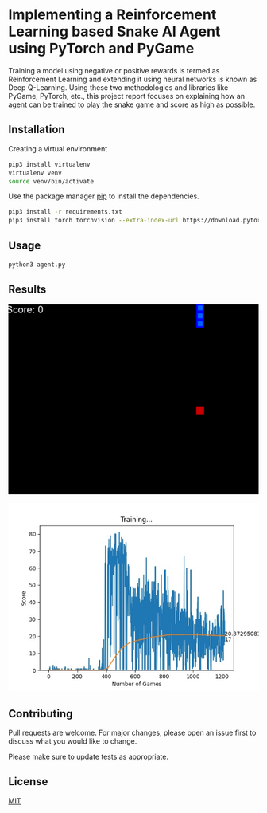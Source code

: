 # Implementing a Reinforcement Learning based Snake AI Agent using PyTorch and PyGame
Training a model using negative or positive rewards
is termed as Reinforcement Learning and extending it using
neural networks is known as Deep Q-Learning. Using these
two methodologies and libraries like PyGame, PyTorch, etc., this
project report focuses on explaining how an agent can be trained
to play the snake game and score as high as possible.


## Installation
Creating a virtual environment
```bash
pip3 install virtualenv
virtualenv venv
source venv/bin/activate
```

Use the package manager [pip](https://pip.pypa.io/en/stable/) to install the dependencies.

```bash
pip3 install -r requirements.txt
pip3 install torch torchvision --extra-index-url https://download.pytorch.org/whl/cpu
```

## Usage

```bash
python3 agent.py
```
## Results
![Training animation](media/training.gif)

![Plot](media/learning.png)
## Contributing

Pull requests are welcome. For major changes, please open an issue first
to discuss what you would like to change.

Please make sure to update tests as appropriate.

## License

[MIT](https://choosealicense.com/licenses/mit/)